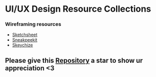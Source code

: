 # UI/UX Design Resource Collections

### Wireframing resources
- [Sketchsheet](https://sketchsheets.com/)
- [Sneakpeekit](https://sneakpeekit.com/)
- [Skeychize](https://sketchize.com/)


## Please give this [Repository](https://github.com/AliAkberAakash/resource-collections) a star to show ur appreciation <3
